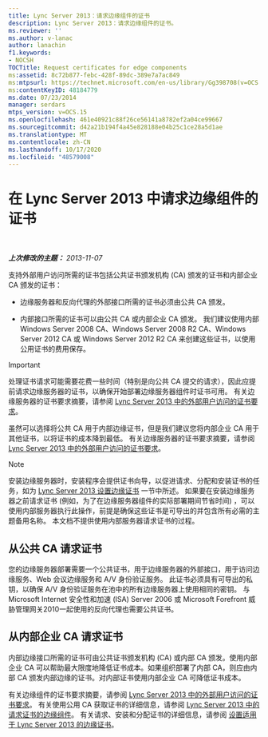 ```yaml
---
title: Lync Server 2013：请求边缘组件的证书
description: Lync Server 2013：请求边缘组件的证书。
ms.reviewer: ''
ms.author: v-lanac
author: lanachin
f1.keywords:
- NOCSH
TOCTitle: Request certificates for edge components
ms:assetid: 8c72b877-febc-428f-89dc-389e7a7ac849
ms:mtpsurl: https://technet.microsoft.com/en-us/library/Gg398708(v=OCS.15)
ms:contentKeyID: 48184779
ms.date: 07/23/2014
manager: serdars
mtps_version: v=OCS.15
ms.openlocfilehash: 461e40921c88f26ce56141a8782ef2a04ce99667
ms.sourcegitcommit: d42a21b194f4a45e828188e04b25c1ce28a5d1ae
ms.translationtype: MT
ms.contentlocale: zh-CN
ms.lasthandoff: 10/17/2020
ms.locfileid: "48579008"
---
```

# <a name="request-certificates-for-edge-components-in-lync-server-2013"></a>在 Lync Server 2013 中请求边缘组件的证书

<div data-xmlns="http://www.w3.org/1999/xhtml">

<div class="topic" data-xmlns="http://www.w3.org/1999/xhtml" data-msxsl="urn:schemas-microsoft-com:xslt" data-cs="https://msdn.microsoft.com/">

<div data-asp="https://msdn2.microsoft.com/asp">



</div>

<div id="mainSection">

<div id="mainBody">

<span> </span>

_**上次修改的主题：** 2013-11-07_

支持外部用户访问所需的证书包括公共证书颁发机构 (CA) 颁发的证书和内部企业 CA 颁发的证书：

  - 边缘服务器和反向代理的外部接口所需的证书必须由公共 CA 颁发。

  - 内部接口所需的证书可以由公共 CA 或内部企业 CA 颁发。 我们建议使用内部 Windows Server 2008 CA、Windows Server 2008 R2 CA、Windows Server 2012 CA 或 Windows Server 2012 R2 CA 来创建这些证书，以使用公用证书的费用保存。

<div>


> [!IMPORTANT]  
> 处理证书请求可能需要花费一些时间（特别是向公共 CA 提交的请求），因此应提前请求边缘服务器的证书，以确保开始部署边缘服务器组件时证书可用。 有关边缘服务器的证书要求摘要，请参阅 <A href="lync-server-2013-certificate-requirements-for-external-user-access.md">Lync Server 2013 中的外部用户访问的证书要求</A>。



</div>

虽然可以选择将公共 CA 用于内部边缘证书，但是我们建议您将内部企业 CA 用于其他证书，以将证书的成本降到最低。 有关边缘服务器的证书要求摘要，请参阅 [Lync Server 2013 中的外部用户访问的证书要求](lync-server-2013-certificate-requirements-for-external-user-access.md)。

<div>


> [!NOTE]  
> 安装边缘服务器时，安装程序会提供证书向导，以促进请求、分配和安装证书的任务，如为 <A href="lync-server-2013-set-up-edge-certificates.md">Lync Server 2013 设置边缘证书</A> 一节中所述。 如果要在安装边缘服务器之前请求证书 (例如，为了在边缘服务器组件的实际部署期间节省时间) ，可以使用内部服务器执行此操作，前提是确保这些证书是可导出的并包含所有必需的主题备用名称。 本文档不提供使用内部服务器请求证书的过程。



</div>

<div>

## <a name="request-certificates-from-a-public-ca"></a>从公共 CA 请求证书

您的边缘服务器部署需要一个公共证书，用于边缘服务器的外部接口，用于访问边缘服务、Web 会议边缘服务和 A/V 身份验证服务。 此证书必须具有可导出的私钥，以确保 A/V 身份验证服务在池中的所有边缘服务器上使用相同的密钥。 与 Microsoft Internet 安全性和加速 (ISA) Server 2006 或 Microsoft Forefront 威胁管理网关2010一起使用的反向代理也需要公共证书。

</div>

<div>

## <a name="request-certificates-from-an-internal-enterprise-ca"></a>从内部企业 CA 请求证书

内部边缘接口所需的证书可由公共证书颁发机构 (CA) 或内部 CA 颁发。使用内部企业 CA 可以帮助最大限度地降低证书成本。如果组织部署了内部 CA，则应由内部 CA 颁发内部边缘的证书。对内部证书使用内部企业 CA 可降低证书成本。

有关边缘组件的证书要求摘要，请参阅 [Lync Server 2013 中的外部用户访问的证书要求](lync-server-2013-certificate-requirements-for-external-user-access.md)。 有关使用公用 CA 获取证书的详细信息，请参阅 [Lync Server 2013 中的请求证书的边缘组件](lync-server-2013-request-certificates-for-edge-components.md)。 有关请求、安装和分配证书的详细信息，请参阅 [设置适用于 Lync Server 2013 的边缘证书](lync-server-2013-set-up-edge-certificates.md)。

</div>

</div>

<span> </span>

</div>

</div>

</div>

